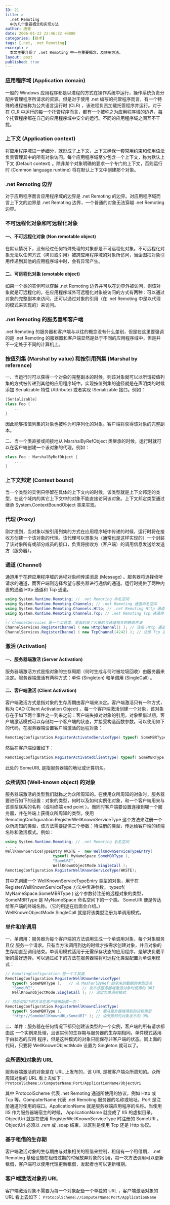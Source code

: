 ```yaml
---
ID: 21
title: >
  .net Remoting
  中的几个重要概念和实现方法
author: 唐睿
date: 2006-01-22 22:46:32 +0800
categories: [技术]
tags: [.net, .net Remoting]
excerpt: >
  本文主要介绍了 .net Remoting 中一些重要概念，及使用方法。
layout: post
published: true
---
```


### 应用程序域 (Application domain)

一般的 Windows 应用程序都是以进程的方式在操作系统中运行，操作系统负责分配并管理程序所请求的资源。但是对于使用 .net 编写的托管程序而言，有一个特殊的进程被称为公共语言运行时 (CLR) ，该进程负责加载托管程序并运行。对于在 CLR 中运行的每一个托管程序而言，都有一个被称之为应用程序域的边界，每个托管程序都在自己的应用程序域中安全的运行。不同的应用程序域之间互不干扰。

### 上下文 (Application context)

将应用程序域进一步细分，就形成了上下文，上下文确保一套常用约束和使用语法负责管理其中的所有对象访问。每个应用程序域至少包含一个上下文，称为默认上 下文 (Default context) 。除非某个对象明确的要求一个专门的上下文，否则运行时 (Common language runtime) 将在默认上下文中创建那个对象。

### .net Remoting 边界

对于应用程序而言应用程序域的边界是 .net Remoting 的边界。对应用程序域而言上下文的边界是 .net Remoting 边界，一个普通的对象无法穿越 .net Remoting 边界。

### 不可远程化对象和可远程化对象

#### 一、不可远程化对象 (Non remotable object)

在默认情况下，没有经过任何特殊处理的对象都是不可远程化对象。不可远程化对象无法以任何方式（拷贝或引用）被跨应用程序域的对象所访问，当企图把对象引用传递到其他的应用程序域中时，会有异常产生。

#### 二、可远程化对象 (emotable object)

如果一个类的实例可以穿越 .net Remoting       边界并可以在边界外被访问，则该对象就是可远程化的。在应用程序域外可远程化对象被访问的方式有两种：可以通过对象的完整副本来访问，还可以通过对象的引用（在 .net Remoting 中是以代理的模式来实现的）来访问。

### .net Remoting 的服务器和客户端

.net Remoting 的服务器和客户端与以往的概念没有什么差别，但是在这里要强调的是 .net Remoting 的服器器和客户端显然是处于不同的应用程序域中，但是并不一定处于不同的计算机上。

### 按值列集 (Marshal by value) 和按引用列集 (Marshal by reference)

一、当运行时可以获得一个对象的完整副本的时候，则该对象就可以以所谓按值列集的方式被传递到其他的应用程序域中。实现按值列集的途径就是在声明类的时候添加 Serializable 特性 (Attribute) 或者实现 ISerializable 接口。例如：

```csharp
[Serializable]
class Foo {
    ...
}
```

因此能够按值列集的对象也被称为可序列化的对象。客户端将获得该对象的完整副本。

二、当一个类直接或间接地从 MarshalByRefObject 类继承的时候，运行时就可以在客户端创建一个该对象的代理。例如：

```csharp
class Foo : MarshalByRefObject {
    ...
}
```

### 上下文邦定 (Context bound)

当一个类型的实例只停留在具体的上下文内的时候，该类型就是上下文邦定的类型，在这个域内的其它上下文中的对象不能直接访问该对象。上下文邦定类型通过继承 System.ContextBoundObject 类来实现。

### 代理 (Proxy)

刚才提到，当对象以按引用列集的方式在应用程序域中传递的时候，运行时将在接收方创建一个该对象的代理。该代理可以想象为（通常也是这样实现的）一个封装了该对象所有或部分成员的接口，负责将接收方（客户端）的调用信息发送给发送方（服务器）。

### 通道 (Channel)

通道用于在跨应用程序域的远程对象间传递消息 (Message) 。服务器将选择侦听请求的通道，而客户端则选择希望与服务器进行通信的通道。运行时提供了两种内置的通道 Http 通道和 Tcp 通道。

```csharp
using System.Runtime.Remoting; // .net Remoting 命名空间
using System.Runtime.Remoting.Channels; // .net Remoting 通道命名空间
using System.Runtime.Remoting.Channels.Http; // .net Remoting Http 通道命名空间
using System.Runtime.Remoting.Channels.Tcp; // .net Remoting Tcp 通道命名空间
. . .
// ChannelServices 是一个工具类，里面封装了大量的与通道相关的静态方法
ChannelServices.RegisterChannel ( new HttpChannel() ); // 注册 Http 通道并使用默认端口
ChannelServices.RegisterChannel ( new TcpChannel(4242) ); // 注册 Tcp 通道并使用4242端口
```

### 激活 (Activation)

#### 一、服务器端激活 (Server Activation)

服务器端激活方式是指对象的生存周期（何时生成与何时被垃圾回收）由服务器来决定。服务器端激活有两种方式：单件 (Singleton) 和单调用 (SingleCall) 。

#### 二、客户端激活 (Client Activation)

客户端激活方式是指对象的生存周期由客户端来决定。客户端激活只有一种方式，称为 CAO (Client Activation Object) 。每一个客户端激活创建一个对象，该对象存在于如下两个事件之一到来之前：客户端失掉对对象的引用，对象租借过期。客户端激活模式可以存储每一个客户端的状态，并接受构造函数参数。可以使用如下的代码，在服务器端设置客户端激活的远程对象：

```csharp
RemotingConfiguration.RegisterActivatedServiceType( typeof( SomeMBRType ) );
```

然后在客户端设置如下：

```csharp
RemotingConfiguration.RegisterActivatedClientType( typeof( SomeMBRType ), "http://SomeURL" );
```

此处的 SomeURL 是指服务器端的地址或计算机名。

### 众所周知 (Well-known object) 的对象

服务器端激活的类型我们就称之为众所周知的。在使用众所周知的对象时，服务器要进行如下的设置：对象的类型，何时以及如何实例化对象，和一个客户端用来与该类型联系的名称（或叫终端 end point ）。而同时客户端要设置连接到哪一个服务器，并在终端上获得众所周知的类型。使用 RemotingConfiguration.RegisterWellKnownServiceType 这个方法来注册一个众所周知的类型，该方法需要提供三个参数：待注册的类型，传达给客户端的终端名称和激活模式。例如：

```csharp
using System.Runtime.Remoting; // .net Remoting 名名空间
. . .
WellKnownServiceTypeEntry WKSTE =  new WellKnownServiceTypeEntry(
                     typeof( MyNameSpace.SomeMBRType ),
                     "SomeURI",
                     WellKnownObjectMode.SingleCall );
RemotingConfiguration.RegisterWellKnownServiceType(WKSTE);
```

其中先创建一个 WellKnownServiceTypeEntry 类型的对象，用于在 RegisterWellKnownServiceType 方法中传递参数。
typeof( MyNameSpace.SomeMBRType ) 这个参数待注册的远程对象的类型， SomeMBRType 是 MyNameSpace 命名空间下的一个类。
SomeURI 便是传达给客户端的终端名称。（它的用途在后面会介绍。）
WellKnownObjectMode.SingleCall 就是将该类型注册为单调用模式。

### 单件和单调用

一、单调用：服务器为每个客户端的方法调用生成一个单调用对象，每个对象服务且仅      服务一个请求。只有当方法调用到达的时候才按需求创建对象，并且对象的生存期直至调用结束。单调用模式适用于无需保存状态的应用程序，是解决负载平衡的最好选择。可以通过如下的方法在服务器端将可远程化类型配置为单调用模式：

```csharp
// RemotingConfiguration 是一个工具类
RemotingConfiguration.RegisterWellKnownServiceType(  
   typeof( SomeMBRType ),   // 从 MasharlByRef 继承来的数据的类型信息
   "SomeURI",                     // 发布该服务器端激活对象时使用的 URI
   WellKnownObjectMode.SingleCall ); // 设定为单调用模式

// 然后用如下的方法在客户端再配置一次：
RemotingConfiguration.RegisterWellKnownClientType(
   typeof( SomeMBRType ),               // 要从服务器端得到的远程类型
   "http://SomeWellKnownURL/SomeURI" ); // 众所周知的对象发布的 URL
```

二、单件：服务器在任何情况下都只创建该类型的一个实例，客户端的所有请求都由这      一个实例来处理，且该实例的生存期与服务器的生存期相同。单件模式适用于由状态的应用 程序，但是这种模式的对象只能保存非客户端的状态。同上面的代码，只要将 WellKnownObjectMode 设置为 Singleton 就可以了。

### 众所周知对象的 URL

服务器端激活的对象是在 URL 上发布的，该 URL 是被客户端众所周知的。众所周知对象的 URL 看上去如下：
`ProtocolScheme://ComputerName:Port/ApplicationName/ObjectUri`

其中 ProtocolScheme 代表 .net Remoting 通道所使用的协议，例如 Http 或 Tcp 等。ComputerName 代表 .net Remoting 服务器的名称或地址。Port 是注册通道时使用的端口。ApplicationName 就是服务器端应用程序的名称。当使用 IIS 作为服务器端宿主的时候， ApplicationName 就变成了 IIS 的虚拟目录。
ObjectUri 就是在使用 RegisterWellKnownServiceType 时注册的 SomeURI 。 ObjectUri 必须以 .rem 或 .soap 结束，以区别是使用 Tcp 还是 Http 协议。

### 基于租借的生存期

客户端激活对象的生存期由与对象相关的租借来控制，租借有一个租借期， .net Remoting 基础设施在租借过期的时候放弃对象的引用，每一次方法调用可以更新租借，客户端可以使用代理更新租借，发起者也可以更新租期。

### 客户端激活对象的 URL

客户端激活对象不需要为每一个对象配备一个单独的 URL ，客户端激活对象的 URL 看上去如下：
`ProtocolScheme://ComputerName:Port/ApplicationName`
